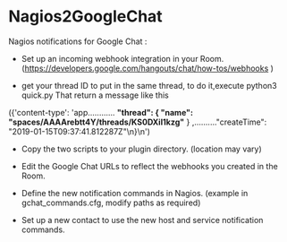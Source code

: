 # Nagios2GoogleChat

Nagios notifications for Google Chat :

* Set up an incoming webhook integration in your Room.</br>
(https://developers.google.com/hangouts/chat/how-tos/webhooks )

* get your thread ID to put in the same thread, to do it,execute python3 quick.py
 That return a message like this
 
 ({'content-type': 'app............ **"thread": { "name": "spaces/AAAArebtt4Y/threads/KS0DXiI1kzg"**  } ,.........."createTime": "2019-01-15T09:37:41.812287Z"\n}\n')

 

* Copy the two scripts to your plugin directory. (location may vary)

* Edit the Google Chat URLs to reflect the webhooks you created in the Room.

* Define the new notification commands in Nagios.
(example in gchat_commands.cfg, modify paths as required)

* Set up a new contact to use the new host and service notification commands.
